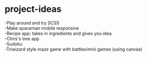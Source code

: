 # project-ideas

-Play around and try SCSS  
-Make spaceman mobile responsive  
-Recipe app: takes in ingredients and gives you idea  
-Chris's tree app  
-Sudoku  
-Triwizard style maze game with battles/mini games (using canvas)    
